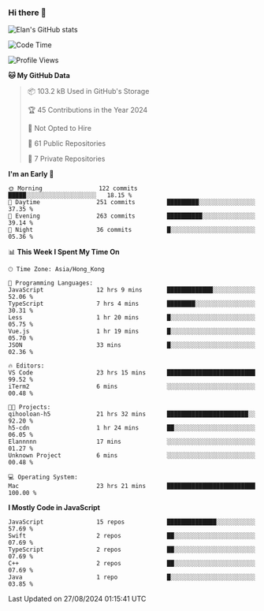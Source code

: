### Hi there 👋

![Elan's GitHub stats](https://github-readme-stats.vercel.app/api?username=elaninhust&rank_icon=github)

<!--START_SECTION:waka-->
![Code Time](http://img.shields.io/badge/Code%20Time-428%20hrs%2033%20mins-blue)

![Profile Views](http://img.shields.io/badge/Profile%20Views-0-blue)

**🐱 My GitHub Data** 

> 📦 103.2 kB Used in GitHub's Storage 
 > 
> 🏆 45 Contributions in the Year 2024
 > 
> 🚫 Not Opted to Hire
 > 
> 📜 61 Public Repositories 
 > 
> 🔑 7 Private Repositories 
 > 
**I'm an Early 🐤** 

```text
🌞 Morning                122 commits         █████░░░░░░░░░░░░░░░░░░░░   18.15 % 
🌆 Daytime                251 commits         █████████░░░░░░░░░░░░░░░░   37.35 % 
🌃 Evening                263 commits         ██████████░░░░░░░░░░░░░░░   39.14 % 
🌙 Night                  36 commits          █░░░░░░░░░░░░░░░░░░░░░░░░   05.36 % 
```


📊 **This Week I Spent My Time On** 

```text
🕑︎ Time Zone: Asia/Hong_Kong

💬 Programming Languages: 
JavaScript               12 hrs 9 mins       █████████████░░░░░░░░░░░░   52.06 % 
TypeScript               7 hrs 4 mins        ████████░░░░░░░░░░░░░░░░░   30.31 % 
Less                     1 hr 20 mins        █░░░░░░░░░░░░░░░░░░░░░░░░   05.75 % 
Vue.js                   1 hr 19 mins        █░░░░░░░░░░░░░░░░░░░░░░░░   05.70 % 
JSON                     33 mins             █░░░░░░░░░░░░░░░░░░░░░░░░   02.36 % 

🔥 Editors: 
VS Code                  23 hrs 15 mins      █████████████████████████   99.52 % 
iTerm2                   6 mins              ░░░░░░░░░░░░░░░░░░░░░░░░░   00.48 % 

🐱‍💻 Projects: 
qihooloan-h5             21 hrs 32 mins      ███████████████████████░░   92.20 % 
h5-cdn                   1 hr 24 mins        ██░░░░░░░░░░░░░░░░░░░░░░░   06.05 % 
Elannnnn                 17 mins             ░░░░░░░░░░░░░░░░░░░░░░░░░   01.27 % 
Unknown Project          6 mins              ░░░░░░░░░░░░░░░░░░░░░░░░░   00.48 % 

💻 Operating System: 
Mac                      23 hrs 21 mins      █████████████████████████   100.00 % 
```

**I Mostly Code in JavaScript** 

```text
JavaScript               15 repos            ██████████████░░░░░░░░░░░   57.69 % 
Swift                    2 repos             ██░░░░░░░░░░░░░░░░░░░░░░░   07.69 % 
TypeScript               2 repos             ██░░░░░░░░░░░░░░░░░░░░░░░   07.69 % 
C++                      2 repos             ██░░░░░░░░░░░░░░░░░░░░░░░   07.69 % 
Java                     1 repo              █░░░░░░░░░░░░░░░░░░░░░░░░   03.85 % 
```




 Last Updated on 27/08/2024 01:15:41 UTC
<!--END_SECTION:waka-->
